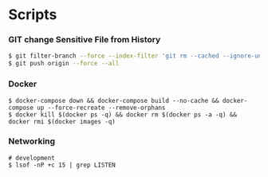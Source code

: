 # Scripts

### GIT change Sensitive File from History
````bash
$ git filter-branch --force --index-filter 'git rm --cached --ignore-unmatch bitbucket_ris.pub' --prune-empty --tag-name-filter cat -- --all
$ git push origin --force --all
````

### Docker
````
$ docker-compose down && docker-compose build --no-cache && docker-compose up --force-recreate --remove-orphans
$ docker kill $(docker ps -q) && docker rm $(docker ps -a -q) && docker rmi $(docker images -q) 
````

### Networking

```
# development
$ lsof -nP +c 15 | grep LISTEN
```